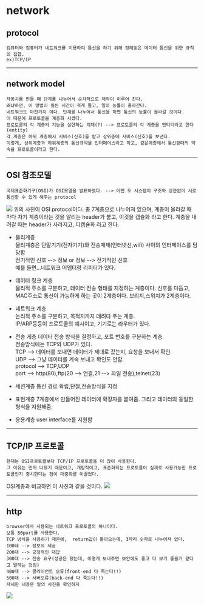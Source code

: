 # network
## protocol
    컴퓨터와 컴퓨터가 네트워크를 이용하여 통신을 하기 위해 정해놓은 데이터 통신을 위한 규칙의 집합.  
    ex)TCP/IP  
- - -
## network model
    자동차를 만들 때 단계를 나누어서 순차적으로 제작이 이루어 진다.  
    왜냐하면, 이 방법이 훨씬 시간이 적게 들고, 일의 능률이 올라간다.  
    네트워크도 마찬가지 이다. 단계를 나누어서 통신을 하면 통신의 능률이 올라갈 것이다.  
    이 때문에 프로토콜을 계층화 시켰다.    
    프로토콜의 각 계층의 기능을 실현하는 계체(?) --> 프로토콜의 각 계층을 엔티티라고 한다(entity)
    각 계층은 하위 계층에서 서비스(신호)를 받고 상위층에 서비스(신호)를 보낸다.  
    이렇게, 상위계층과 하위계층의 통신규약을 인터페이스라고 하고, 같은계층에서 통신할때의 약속을 프로토콜이라고 한다.  
- - -
## OSI 참조모델 
    국제표준화기구(OSI)가 OSI모델을 발표하였다. --> 어떤 두 시스템이 구조와 상관없이 서로 통신할 수 있게 해주는 protocol  
<img src="https://madplay.github.io/img/post/2018-02-17-network-osi-7-layer-1.png"/>
위의 사진이 OSI protocol이다.  
총 7계층으로 나누어져 있으며, 계층이 올라갈 때 마다 자기 계층이라는 것을 알리는 header가 붙고, 이것을 캡슐화 라고 한다.  
계층을 내려갈 때는 header가 사라지고, 디캡슐화 라고 한다.  

* 물리계층  
    물리계층은 단말기기(전자기기)와 전송매체(인터넷선,wifi) 사이의 인터페이스를 담당함  
    전기적인 신호 --> 정보 or 정보 --> 전기적인 신호  
    예를 들면...네트워크 어뎁터랑 리피터가 있다.    

* 데이터 링크 계층  
    물리적 주소를 구분하고, 데이터 전송 형태를 지정하는 계층이다.
    신호를 다듬고, MAC주소로 통신이 가능하게 하는 곳이 2계층이다.
    브리지,스위치가 2계층이다.

* 네트워크 계층  
    논리적 주소를 구분하고, 목적지까지 데려다 주는 계층.  
    IP/ARP등등이 프로토콜의 예시이고, 기기로는 라우터가 있다.

* 전송 게층
    데이터 전송 방식을 결정하고, 포트 번호를 구분하는 계층.  
    전송방식에는 TCP와 UDP가 있다.  
    TCP --> 데이터를 보내면 데이터가 제대로 갔는지, 요청을 보내서 확인.  
    UDP --> 그냥 데이터를 계속 보내고 확인도 안함.  
    protocol --> TCP,UDP  
    port --> http(80),ftp(20 --> 연결,21 --> 파일 전송),telnet(23)  

* 세션계층
    통신 경로 확립,단절,전송방식을 지정

* 표현계층
    7계층에서 만들어진 데이터에 확장자를 붙여줌. 그리고 데이터의 동일한 형식을 지원해줌.  
* 응용계층
    user interface를 지원함  
- - - 
## TCP/IP 프로토콜
    현재는 OSI프로토콜보다 TCP/IP 프로토콜을 더 많이 사용한다.
    그 이유는 먼저 나왔기 때문이고, 개방적이고, 표준화되는 프로토콜이 실제로 사용가능한 프로토콜인지 중시한다는 점이 대중화를 이끌었다.  
OSI계층과 비교하면 이 사진과 같을 것이다.
<img src="https://mblogthumb-phinf.pstatic.net/MjAxODA0MDlfMTIy/MDAxNTIzMjcyNzE3Nzgy.JONryPAIL3Zz5YizEyEM7nGVjCmBnLSHyz0aPk2mfWgg.kSLOlqPQiC5zGm3VH4veVzWfOdDQ4SdvFInD149CfRQg.PNG.zkdxhd10823/tcpip.PNG?type=w800">  
- - -
## http
    browser에서 사용되는 네트워크 프로토콜의 하나이다.  
    보통 80port를 사용한다.  
    TCP 방식을 사용하기 때문에,  return값이 돌아오는데, 3자리 숫자로 나누어져 있다.  
    100대 --> 정보의 제공  
    200대 --> 긍정적인 대답
    300대 --> 전송 요구(성공은 했는데, 이렇게 보내주면 보안에도 좋고 더 보기 좋을거 같다고 말하는 것임)  
    400대 --> 클라이언트 오류(front-end 다 죽는다!!)
    500대 --> 서버오류(back-end 다 죽는다!!)  
    자세한 내용은 밑의 사진을 확인하자
<img src="https://t1.daumcdn.net/cfile/tistory/1327B40B4C6B9E4D13"> 
